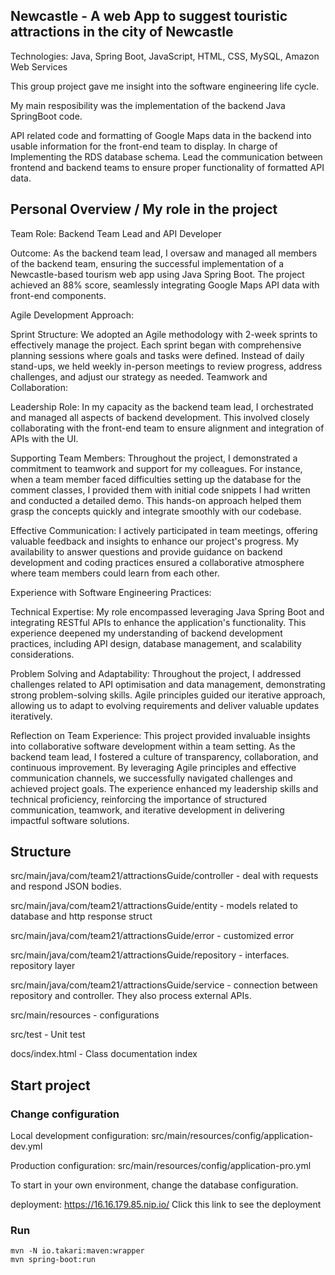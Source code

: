 ## Newcastle - A web App to suggest touristic attractions in the city of Newcastle

Technologies: Java, Spring Boot, JavaScript, HTML, CSS, MySQL, Amazon Web Services

This group project gave me insight into the software engineering life cycle.

My main resposibility was the implementation of the backend Java SpringBoot code. 

API related code and formatting of Google Maps data in the backend into usable information for the front-end team to display. In charge of Implementing the RDS database schema.
Lead the communication between frontend and backend teams to ensure proper functionality of formatted API data.

## Personal Overview / My role in the project

Team Role: Backend Team Lead and API Developer

Outcome: As the backend team lead, I oversaw and managed all members of the backend team, ensuring the successful implementation of a Newcastle-based tourism web app using Java Spring Boot. The project achieved an 88% score, seamlessly integrating Google Maps API data with front-end components.

Agile Development Approach:

Sprint Structure: We adopted an Agile methodology with 2-week sprints to effectively manage the project. Each sprint began with comprehensive planning sessions where goals and tasks were defined. Instead of daily stand-ups, we held weekly in-person meetings to review progress, address challenges, and adjust our strategy as needed.
Teamwork and Collaboration:

Leadership Role: In my capacity as the backend team lead, I orchestrated and managed all aspects of backend development. This involved closely collaborating with the front-end team to ensure alignment and integration of APIs with the UI.

Supporting Team Members: Throughout the project, I demonstrated a commitment to teamwork and support for my colleagues. For instance, when a team member faced difficulties setting up the database for the comment classes, I provided them with initial code snippets I had written and conducted a detailed demo. This hands-on approach helped them grasp the concepts quickly and integrate smoothly with our codebase.

Effective Communication: I actively participated in team meetings, offering valuable feedback and insights to enhance our project's progress. My availability to answer questions and provide guidance on backend development and coding practices ensured a collaborative atmosphere where team members could learn from each other.

Experience with Software Engineering Practices:

Technical Expertise: My role encompassed leveraging Java Spring Boot and integrating RESTful APIs to enhance the application's functionality. This experience deepened my understanding of backend development practices, including API design, database management, and scalability considerations.

Problem Solving and Adaptability: Throughout the project, I addressed challenges related to API optimisation and data management, demonstrating strong problem-solving skills. Agile principles guided our iterative approach, allowing us to adapt to evolving requirements and deliver valuable updates iteratively.

Reflection on Team Experience:
This project provided invaluable insights into collaborative software development within a team setting. As the backend team lead, I fostered a culture of transparency, collaboration, and continuous improvement. By leveraging Agile principles and effective communication channels, we successfully navigated challenges and achieved project goals. The experience enhanced my leadership skills and technical proficiency, reinforcing the importance of structured communication, teamwork, and iterative development in delivering impactful software solutions.


## Structure

src/main/java/com/team21/attractionsGuide/controller - deal with requests and respond JSON bodies.

src/main/java/com/team21/attractionsGuide/entity - models related to database and http response struct

src/main/java/com/team21/attractionsGuide/error - customized error

src/main/java/com/team21/attractionsGuide/repository - interfaces. repository layer

src/main/java/com/team21/attractionsGuide/service - connection between repository and controller. They also process external APIs.

src/main/resources - configurations

src/test - Unit test

docs/index.html - Class documentation index

## Start project

### Change configuration

Local development configuration: src/main/resources/config/application-dev.yml

Production configuration: src/main/resources/config/application-pro.yml

To start in your own environment, change the database configuration.

deployment: https://16.16.179.85.nip.io/  Click this link to see the deployment

### Run

```shell
mvn -N io.takari:maven:wrapper
mvn spring-boot:run
```


